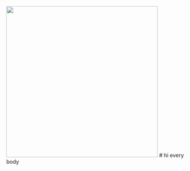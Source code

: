 
  
 <img src="https://ichef.bbci.co.uk/news/800/mcs/media/images/82167000/png/_82167692_got6.png"   width="400"/>
 # hi every body